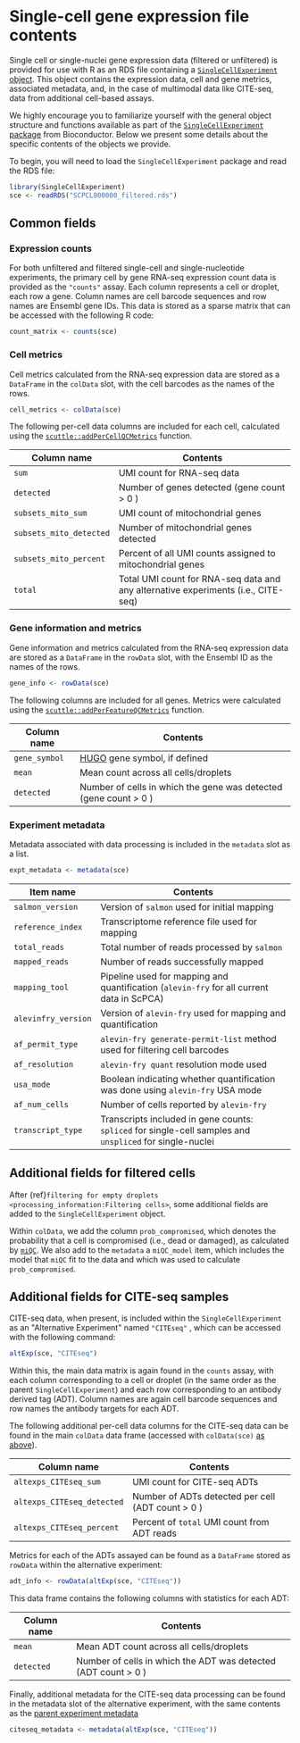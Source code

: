 # Single-cell gene expression file contents

Single cell or single-nuclei gene expression data (filtered or unfiltered) is provided for use with R as an RDS file containing a [`SingleCellExperiment` object](http://bioconductor.org/books/3.13/OSCA.intro/the-singlecellexperiment-class.html).
This object contains the expression data, cell and gene metrics, associated metadata, and, in the case of multimodal data like CITE-seq, data from additional cell-based assays.

We highly encourage you to familiarize yourself with the general object structure and functions available as part of the [`SingleCellExperiment` package](https://bioconductor.org/packages/3.13/bioc/html/SingleCellExperiment.html) from Bioconductor.
Below we present some details about the specific contents of the objects we provide.

To begin, you will need to load the `SingleCellExperiment` package and read the RDS file:

```r
library(SingleCellExperiment)
sce <- readRDS("SCPCL000000_filtered.rds")
```

## Common fields

### Expression counts

For both unfiltered and filtered single-cell and single-nucleotide experiments, the primary cell by gene RNA-seq expression count data is provided as the `"counts"` assay.
Each column represents a cell or droplet, each row a gene.
Column names are cell barcode sequences and row names are Ensembl gene IDs. 
This data is stored as a sparse matrix that can be accessed with the following R code:

```r
count_matrix <- counts(sce)
```

### Cell metrics

Cell metrics calculated from the RNA-seq expression data are stored as a `DataFrame` in the `colData` slot, with the cell barcodes as the names of the rows.

```r
cell_metrics <- colData(sce)
```

The following per-cell data columns are included for each cell, calculated using the [`scuttle::addPerCellQCMetrics`](https://rdrr.io/github/LTLA/scuttle/man/addPerCellQCMetrics.html) function. 

| Column name             | Contents                                                                          |
| ----------------------- | --------------------------------------------------------------------------------- |
| `sum`                   | UMI count for RNA-seq data                                                        |
| `detected`              | Number of genes detected (gene count > 0 )                                        |
| `subsets_mito_sum`      | UMI count of mitochondrial genes                                                  |
| `subsets_mito_detected` | Number of mitochondrial genes detected                                            |
| `subsets_mito_percent`  | Percent of all UMI counts assigned to mitochondrial genes                         |
| `total`                 | Total UMI count for RNA-seq data and any alternative experiments (i.e., CITE-seq) |


### Gene information and metrics

Gene information and metrics calculated from the RNA-seq expression data are stored as a `DataFrame` in the `rowData` slot, with the Ensembl ID as the names of the rows.

```r
gene_info <- rowData(sce)
```

The following columns are included for all genes. 
Metrics were calculated using the [`scuttle::addPerFeatureQCMetrics`](https://rdrr.io/github/LTLA/scuttle/man/addPerFeatureQCMetrics.html) function.

| Column name   | Contents                                                         |
| ------------- | ---------------------------------------------------------------- |
| `gene_symbol` | [HUGO](https://www.genenames.org) gene symbol, if defined        |
| `mean`        | Mean count across all cells/droplets                             |
| `detected`    | Number of cells in which the gene was detected (gene count > 0 ) |

### Experiment metadata

Metadata associated with data processing is included in the `metadata` slot as a list.

```r
expt_metadata <- metadata(sce)
```

| Item name           | Contents                                                                                                 |
| ------------------- | -------------------------------------------------------------------------------------------------------- |
| `salmon_version`    | Version of `salmon` used for initial mapping                                                             |
| `reference_index`   | Transcriptome reference file used for mapping                                                            |
| `total_reads`       | Total number of reads processed by `salmon`                                                              |
| `mapped_reads`      | Number of reads successfully mapped                                                                      |
| `mapping_tool`      | Pipeline used for mapping and quantification (`alevin-fry` for all current data in ScPCA)                |
| `alevinfry_version` | Version of `alevin-fry` used for mapping and quantification                                              |
| `af_permit_type`    | `alevin-fry generate-permit-list` method used for filtering cell barcodes                                |
| `af_resolution`     | `alevin-fry quant` resolution mode used                                                                  |
| `usa_mode`          | Boolean indicating whether quantification was done using `alevin-fry` USA mode                           |
| `af_num_cells`      | Number of cells reported by `alevin-fry`                                                                 |
| `transcript_type`   | Transcripts included in gene counts: `spliced` for single-cell samples and `unspliced` for single-nuclei |

## Additional fields for filtered cells

After {ref}`filtering for empty droplets <processing_information:Filtering cells>`, some additional fields are added to the `SingleCellExperiment` object.

Within `colData`, we add the column `prob_compromised`, which denotes the probability that a cell is compromised (i.e., dead or damaged), as calculated by [`miQC`](https://bioconductor.org/packages/release/bioc/html/miQC.html). 
We also add to the `metadata` a `miQC_model` item, which includes the model that `miQC` fit to the data and which was used to calculate `prob_compromised`. 

## Additional fields for CITE-seq samples

CITE-seq data, when present, is included within the `SingleCellExperiment` as an "Alternative Experiment" named `"CITEseq"` , which can be accessed with the following command:

```r
altExp(sce, "CITEseq")
```

Within this, the main data matrix is again found in the `counts` assay, with each column corresponding to a cell or droplet (in the same order as the parent `SingleCellExperiment`) and each row corresponding to an antibody derived tag (ADT).
Column names are again cell barcode sequences and row names the antibody targets for each ADT. 

The following additional per-cell data columns for the CITE-seq data can be found in the main `colData` data frame (accessed with `colData(sce)` [as above](#cell-metrics)).

| Column name                | Contents                                            |
| -------------------------- | --------------------------------------------------- |
| `altexps_CITEseq_sum  `    | UMI count for CITE-seq ADTs |
| `altexps_CITEseq_detected` | Number of ADTs detected per cell (ADT count > 0 )   |
| `altexps_CITEseq_percent`  | Percent of `total` UMI count from ADT reads         |

Metrics for each of the ADTs assayed can be found as a `DataFrame` stored as `rowData` within the alternative experiment:

```r
adt_info <- rowData(altExp(sce, "CITEseq"))
```

This data frame contains the following columns with statistics for each ADT:

| Column name   | Contents                                                         |
| ------------- | ---------------------------------------------------------------- |
| `mean`        | Mean ADT count across all cells/droplets                             |
| `detected`    | Number of cells in which the ADT was detected (ADT count > 0 ) |

Finally, additional metadata for the CITE-seq data processing can be found in the metadata slot of the alternative experiment, with the same contents as the [parent experiment metadata](#experiment-metadata)

```r
citeseq_metadata <- metadata(altExp(sce, "CITEseq"))
```
